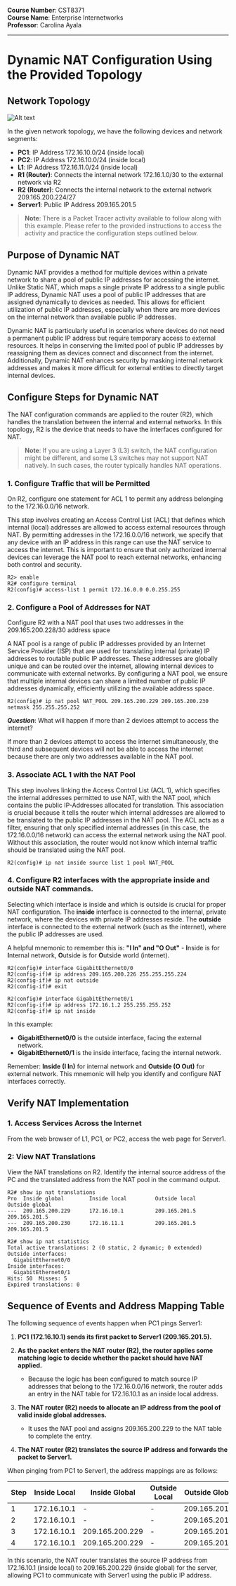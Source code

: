 
**Course Number**: CST8371  
**Course Name**: Enterprise Internetworks  
**Professor**: Carolina Ayala  

---

# Dynamic NAT Configuration Using the Provided Topology

## Network Topology

![Alt text](img/Dynamic_NAT_Example.png "Dynamic NAT Topology")

In the given network topology, we have the following devices and network segments:
- **PC1**: IP Address 172.16.10.0/24 (inside local)
- **PC2**: IP Address 172.16.10.0/24 (inside local)
- **L1**: IP Address 172.16.11.0/24 (inside local)
- **R1 (Router)**: Connects the internal network 172.16.1.0/30 to the external network via R2
- **R2 (Router)**: Connects the internal network to the external network 209.165.200.224/27
- **Server1**: Public IP Address 209.165.201.5

> **Note**: There is a Packet Tracer activity available to follow along with this example. Please refer to the provided instructions to access the activity and practice the configuration steps outlined below.

## Purpose of Dynamic NAT

Dynamic NAT provides a method for multiple devices within a private network to share a pool of public IP addresses for accessing the internet. Unlike Static NAT, which maps a single private IP address to a single public IP address, Dynamic NAT uses a pool of public IP addresses that are assigned dynamically to devices as needed. This allows for efficient utilization of public IP addresses, especially when there are more devices on the internal network than available public IP addresses.

Dynamic NAT is particularly useful in scenarios where devices do not need a permanent public IP address but require temporary access to external resources. It helps in conserving the limited pool of public IP addresses by reassigning them as devices connect and disconnect from the internet. Additionally, Dynamic NAT enhances security by masking internal network addresses and makes it more difficult for external entities to directly target internal devices.

## Configure Steps for Dynamic NAT

The NAT configuration commands are applied to the router (R2), which handles the translation between the internal and external networks. In this topology, R2 is the device that needs to have the interfaces configured for NAT.

> **Note**: If you are using a Layer 3 (L3) switch, the NAT configuration might be different, and some L3 switches may not support NAT natively. In such cases, the router typically handles NAT operations.

### 1. Configure Traffic that will be Permitted
On R2, configure one statement for ACL 1 to permit any address belonging to the 172.16.0.0/16 network.

This step involves creating an Access Control List (ACL) that defines which internal (local) addresses are allowed to access external resources through NAT. By permitting addresses in the 172.16.0.0/16 network, we specify that any device with an IP address in this range can use the NAT service to access the internet. This is important to ensure that only authorized internal devices can leverage the NAT pool to reach external networks, enhancing both control and security.

```plaintext
R2> enable
R2# configure terminal
R2(config)# access-list 1 permit 172.16.0.0 0.0.255.255
```
### 2. Configure a Pool of Addresses for NAT
Configure R2 with a NAT pool that uses two addresses in the 209.165.200.228/30 address space

A NAT pool is a range of public IP addresses provided by an Internet Service Provider (ISP) that are used for translating internal (private) IP addresses to routable public IP addresses. These addresses are globally unique and can be routed over the internet, allowing internal devices to communicate with external networks. By configuring a NAT pool, we ensure that multiple internal devices can share a limited number of public IP addresses dynamically, efficiently utilizing the available address space.

```plaintext
R2(config)# ip nat pool NAT_POOL 209.165.200.229 209.165.200.230 netmask 255.255.255.252
```

***Question***: What will happen if more than 2 devices attempt to access the internet?

If more than 2 devices attempt to access the internet simultaneously, the third and subsequent devices will not be able to access the internet because there are only two addresses available in the NAT pool.

### 3. Associate ACL 1 with the NAT Pool

This step involves linking the Access Control List (ACL 1), which specifies the internal addresses permitted to use NAT, with the NAT pool, which contains the public IP-Addresses allocated for translation. This association is crucial because it tells the router which internal addresses are allowed to be translated to the public IP addresses in the NAT pool. The ACL acts as a filter, ensuring that only specified internal addresses (in this case, the 172.16.0.0/16 network) can access the external network using the NAT pool. Without this association, the router would not know which internal traffic should be translated using the NAT pool.

```plaintext
R2(config)# ip nat inside source list 1 pool NAT_POOL
```

### 4. Configure R2 interfaces with the appropriate inside and outside NAT commands.

Selecting which interface is inside and which is outside is crucial for proper NAT configuration. The **inside** interface is connected to the internal, private network, where the devices with private IP addresses reside. The **outside** interface is connected to the external network (such as the internet), where the public IP addresses are used.

A helpful mnemonic to remember this is: **"I In" and "O Out"** - **I**nside is for **I**nternal network, **O**utside is for **O**utside world (internet).


``` plaintext
R2(config)# interface GigabitEthernet0/0
R2(config-if)# ip address 209.165.200.226 255.255.255.224
R2(config-if)# ip nat outside
R2(config-if)# exit

R2(config)# interface GigabitEthernet0/1
R2(config-if)# ip address 172.16.1.2 255.255.255.252
R2(config-if)# ip nat inside
```

In this example:

- **GigabitEthernet0/0** is the outside interface, facing the external network.
- **GigabitEthernet0/1** is the inside interface, facing the internal network.

Remember: **Inside (I In)** for internal network and **Outside (O Out)** for external network. This mnemonic will help you identify and configure NAT interfaces correctly.

## Verify NAT Implementation
### 1. Access Services Across the Internet
From the web browser of L1, PC1, or PC2, access the web page for Server1.

### 2: View NAT Translations
View the NAT translations on R2. Identify the internal source address of the PC and the translated address from the NAT pool in the command output.

```plaintext
R2# show ip nat translations
Pro  Inside global        Inside local         Outside local      Outside global
---  209.165.200.229      172.16.10.1          209.165.201.5      209.165.201.5
---  209.165.200.230      172.16.11.1          209.165.201.5      209.165.201.5
```


```plaintext
R2# show ip nat statistics
Total active translations: 2 (0 static, 2 dynamic; 0 extended)
Outside interfaces:
  GigabitEthernet0/0
Inside interfaces:
  GigabitEthernet0/1
Hits: 50  Misses: 5
Expired translations: 0
```

## Sequence of Events and Address Mapping Table

The following sequence of events happen when PC1 pings Server1:

1. **PC1 (172.16.10.1) sends its first packet to Server1 (209.165.201.5).**

2. **As the packet enters the NAT router (R2), the router applies some matching logic to decide whether the packet should have NAT applied.**
   - Because the logic has been configured to match source IP addresses that belong to the 172.16.0.0/16 network, the router adds an entry in the NAT table for 172.16.10.1 as an inside local address.

3. **The NAT router (R2) needs to allocate an IP address from the pool of valid inside global addresses.**
   - It uses the NAT pool and assigns 209.165.200.229 to the NAT table to complete the entry.

4. **The NAT router (R2) translates the source IP address and forwards the packet to Server1.**

When pinging from PC1 to Server1, the address mappings are as follows:

| Step | Inside Local | Inside Global   | Outside Local  | Outside Global |
|------|--------------|-----------------|----------------|----------------|
| 1    | 172.16.10.1  | -               | -              | 209.165.201.5  |
| 2    | 172.16.10.1  | -               | -              | 209.165.201.5  |
| 3    | 172.16.10.1  | 209.165.200.229 | -              | 209.165.201.5  |
| 4    | 172.16.10.1  | 209.165.200.229 | -              | 209.165.201.5  |

In this scenario, the NAT router translates the source IP address from 172.16.10.1 (inside local) to 209.165.200.229 (inside global) for the server, allowing PC1 to communicate with Server1 using the public IP address.
